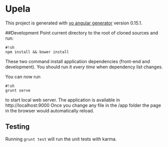 # Upela

This project is generated with [yo angular generator](https://github.com/yeoman/generator-angular)
version 0.15.1.

##Development
Point current directory to the root of cloned sources and run:

```
#!sh
npm install && bower install
```
These two command install application dependencies (front-end and development). You should run it *every time* when dependency list changes.

You can now run
```
#!sh
grunt serve
```
to start local web server. The application is available in http://localhost:9000
Once you change any file in the /app folder the page in the browser would automatically reload.


## Testing

Running `grunt test` will run the unit tests with karma.
